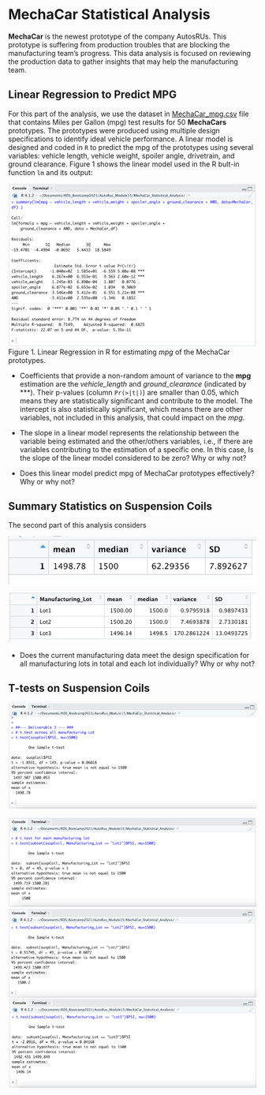 # MechaCar Statistical Analysis

**MechaCar** is the newest prototype of the company AutosRUs. This prototype is suffering from production troubles that are blocking the manufacturing team’s progress. This data analysis is focused on reviewing the production data to gather insights that may help the manufacturing team.

## Linear Regression to Predict MPG 

For this part of the analysis, we use the dataset in [MechaCar_mpg.csv](https://raw.githubusercontent.com/LeidyDoradoM/MechaCar_Statistical_Analysis/main/Resources/MechaCar_mpg.csv) file that contains Miles per Gallon (mpg) test results for 50 **MechaCars** prototypes. The prototypes were produced using multiple design specifications to identify ideal vehicle performance. A linear model is designed and coded in `R` to predict the mpg of the prototypes using several variables: vehicle length, vehicle weight, spoiler angle, drivetrain, and ground clearance. Figure 1 shows the linear model used in the R bult-in function ```lm```  and its output:

![Deliverable1](https://raw.githubusercontent.com/LeidyDoradoM/MechaCar_Statistical_Analysis/main/Images/MechaCar_deliv1.png)
Figure 1. Linear Regression in R for estimating *mpg* of the MechaCar prototypes.

- Coefficients that provide a non-random amount of variance to the **mpg** estimation are the *vehicle_length* and *ground_clearance* (indicated by ***).  Their  p-values (column ```Pr(>|t|)```) are smaller than 0.05, which means they are statistically significant and contribute to the model.  The intercept is also statistically significant, which means there are other variables, not included in this analysis, that could impact on the *mpg*.

- The slope in a linear model represents the relationship between the variable being estimated and the other/others variables, i.e., if there are variables contributing to the estimation of a specific one. In this case, 
Is the slope of the linear model considered to be zero? Why or why not?

- Does this linear model predict mpg of MechaCar prototypes effectively? Why or why not?



## Summary Statistics on Suspension Coils

The second part of this analysis considers 


![Deliverable2-1](https://raw.githubusercontent.com/LeidyDoradoM/MechaCar_Statistical_Analysis/main/Images/total_summary.png)

![Deliverable2-2](https://raw.githubusercontent.com/LeidyDoradoM/MechaCar_Statistical_Analysis/main/Images/lot_summary.png)

- Does the current manufacturing data meet the design specification for all manufacturing lots in total and each lot individually? Why or why not?

## T-tests on Suspension Coils

![Deliverable3-1](https://raw.githubusercontent.com/LeidyDoradoM/MechaCar_Statistical_Analysis/main/Images/t-test_allManufacturing.png)

![Deliverable3-2](https://raw.githubusercontent.com/LeidyDoradoM/MechaCar_Statistical_Analysis/main/Images/t-test_ManufacturingLot1.png)
![Deliverable3-3](https://raw.githubusercontent.com/LeidyDoradoM/MechaCar_Statistical_Analysis/main/Images/t-test_ManufacturingLot2.png)
![Deliverable3-4](https://raw.githubusercontent.com/LeidyDoradoM/MechaCar_Statistical_Analysis/main/Images/t-test_ManufacturingLot3.png)